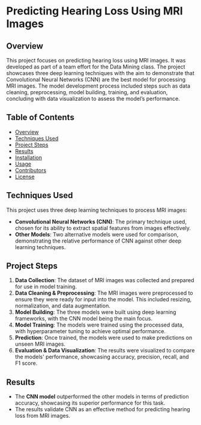 # Predicting Hearing Loss Using MRI Images

## Overview
This project focuses on predicting hearing loss using MRI images. It was developed as part of a team effort for the Data Mining class. The project showcases three deep learning techniques with the aim to demonstrate that Convolutional Neural Networks (CNN) are the best model for processing MRI images. The model development process included steps such as data cleaning, preprocessing, model building, training, and evaluation, concluding with data visualization to assess the model’s performance.

## Table of Contents
- [Overview](#overview)
- [Techniques Used](#techniques-used)
- [Project Steps](#project-steps)
- [Results](#results)
- [Installation](#installation)
- [Usage](#usage)
- [Contributors](#contributors)
- [License](#license)

## Techniques Used
This project uses three deep learning techniques to process MRI images:
- **Convolutional Neural Networks (CNN)**: The primary technique used, chosen for its ability to extract spatial features from images effectively.
- **Other Models**: Two alternative models were used for comparison, demonstrating the relative performance of CNN against other deep learning techniques.

## Project Steps
1. **Data Collection**: The dataset of MRI images was collected and prepared for use in model training.
2. **Data Cleaning & Preprocessing**: The MRI images were preprocessed to ensure they were ready for input into the model. This included resizing, normalization, and data augmentation.
3. **Model Building**: The three models were built using deep learning frameworks, with the CNN model being the main focus.
4. **Model Training**: The models were trained using the processed data, with hyperparameter tuning to achieve optimal performance.
5. **Prediction**: Once trained, the models were used to make predictions on unseen MRI images.
6. **Evaluation & Data Visualization**: The results were visualized to compare the models' performance, showcasing accuracy, precision, recall, and F1 score.

## Results
- The **CNN model** outperformed the other models in terms of prediction accuracy, showcasing its superior performance for this task.
- The results validate CNN as an effective method for predicting hearing loss from MRI images.

